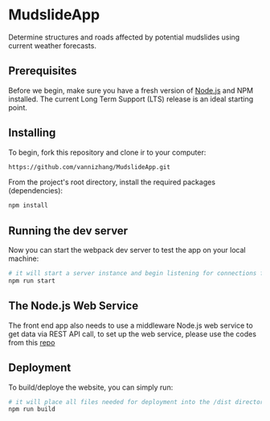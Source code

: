 # MudslideApp
Determine structures and roads affected by potential mudslides using current weather forecasts.

## Prerequisites
Before we begin, make sure you have a fresh version of [Node.js](https://nodejs.org/en/) and NPM installed. The current Long Term Support (LTS) release is an ideal starting point. 

## Installing 
To begin, fork this repository and clone ir to your computer:

```sh
https://github.com/vannizhang/MudslideApp.git
```

From the project's root directory, install the required packages (dependencies):

```sh
npm install
```

## Running the dev server 
Now you can start the webpack dev server to test the app on your local machine:

```sh
# it will start a server instance and begin listening for connections from localhost on port 8080
npm run start
```

## The Node.js Web Service
The front end app also needs to use a middleware Node.js web service to get data via REST API call, to set up the web service, please use the codes from this [repo](https://github.com/vannizhang/MudslideApp-server)

## Deployment
To build/deploye the website, you can simply run:

```sh
# it will place all files needed for deployment into the /dist directory 
npm run build
```
<br><br><br>
